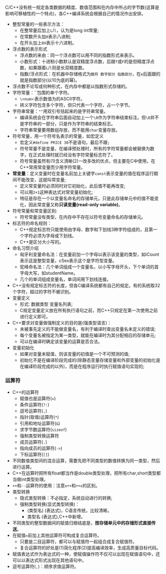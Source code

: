 C/C++没有统一规定各类数据的精度、数值范围和在内存中所占的字节数(这算是影响可移植性的一个特点)，各C++编译系统会根据自己的情况作出安排。
- 整型常量的一些表示方法：
  - 在整常量后加上`L`/`l`，认为是long int常量;
  - 在常数开头加`0`表示八进制;
  - 在开头加上`0X`表示十六进制。
- 浮点数的表示形式
  - 浮点数的来由：同一个浮点数可以用不同的指数形式来表示。
  - 小数形式：十进制小数默认是双精度浮点数，后跟`f`或`F`的是但精度浮点数，如果跟着`L`/`l`则是长双精度数。
  - 指数/浮点形式：在机器中存储格式为`数符 数字部分 指数部分`，在`e`后面跟的就是指数部分(以10为底的幂)。
- 浮点数不论写成何种形式，在内存中都是以指数形式存储的。
- 字符常量：``包围的单个字符。
  - `\<num>`:表示数值为<num>的ASCII字符。
  - 转义字符包含多个字符，但只代表一个字符，占一个字节。
- 字符串常量：`""`用双引号括起来的是字符串常量。
  - 编译系统会在字符串后面自动加上一个`\0`作为字符串结束标注。但`\0`并不是字符串的一部分，只是作为字符串的结束标志。
  - 字符串常量要用数组存放，而不能用`char`变量存放。
- 符号常量，用一个符号名表示的常量，如宏定义
  - 宏定义`#define PRICE 30`不是语句，最后不跟`;`
  - 符号常量不是变量，在编译预处理时，所有的字符常量都会被替换为数字，在正式处理时就已经没有字符常量标志符了。
  - 符号常量虽然有(1)含义清晰(2)一改多改的优点，但主要在C中使用，在C++常用常变量而少用字符常量。
- **常变量**：定义变量时在变量名前加上关键字`const`表示变量的值在程序运行期间不能改变，这就叫常变量;
  - 定义常变量时必须同时对它初始化，此后值不能再改变;
  - 可以用`2+1`这种表达式对常变量初始化;
  - 特征是存在一个以变量名命名的存储单元，只是此存储单元中的值不能变化，因此常变量又称**只读变量(read-only variable)**。
- 符号常量和常变量区别:
  - 符号常量没有类型，在内存中不存在以符号变量命名的存储单元。
- 标志符的命名规则：
  - C++规定标志符只能使用由字母、数字和下划线3种字符组成的，且第一个字符必须为字母或下划线。
  - C++是区分大小写的。
- 命名习惯介绍
  - 匈牙利变量命名法：在变量前加一个字母以表示该变量的类型，如iCount表示这是整型变量，cSex表示这个是字符型变量。
  - 驼峰命名法：几个单词组成一个变量名，以小写字母开头，下个单词的首字母大写，如studentName。
  - 几个的单词组成变量名，单词间用下划线连接。
- C++没有规定标志符的长度，但各C编译系统都有自己的规定。有的系统取32个字符，超过的字符不被识别。
- 变量定义
  - 形式: 数据类型 变量名列表;
  - C规定变量定义放在所有执行语句之前，而C++只规定在第一次使用之前进行定义即可。
- C++要求对变量做强制定义的目的是(强类型语言)：
  - 未被事先定义的不能做变量名，有利于编译时查出变量名未定义的错误;
  - 每个变量名被指定为某一类型，就能在编译时为其分配相应的存储单元;
  - 可以在编译时确定该变量的运算是否合法。
- 变量初始化
  - 如果对变量未赋值，则该变量的初值是一个不可预测的值;
  - 初始化不是在编译阶段完成的(除静态变量存储变量和外部变量的初始化是在编译阶段完成的以外)，而是在程序运行时执行赋值语句实现的;
### 运算符
- C++的运算符
  - 赋值也是运算符(`=`)
  - 条件运算符(`?:`)
  - 逗号运算符(`,`)
  - 指针(取值)运算符(`*`)
  - 引用和地址运算符(`&`)
  - 求字节数运算符(`sizeof`)
  - 强制类型转换运算符
  - 成员运算符(`.`)
  - 指向成员的运算符(`->`)
  - 下标运算符(`[]`)
- 不同数值类型间的混合运算，需要先把不同类型的数值转换为同一类型，然后进行运算。
- C++在运算时把所有float都当作是double类型处理，把所有char,short类型都当做int类型处理。
- `++`和`--`运算符的使用：注意`x++`和`++x`的区别。
- 类型转换
  - 隐式类型转换：不必指定，系统自动进行的转换;
  - 强制类型转换(显式类型转换)：
	- (类型名) (表达式)，C语言传统，比较清晰。
	- 类型名 (表达式),C++中新增。
- 不同类型的整型数据间的赋值归根结底是，**按存储单元中的存储形式直接传送**。
- 在赋值`=`前加上其他运算符可构成复合运算符。
  - 只要是二目运算符，都可以与赋值符一起组合成复合赋值符。
  - 复合运算符的好处是(1)简化程序(2)提高编译效率，生成高质量目标代码。
- 赋值表达式作为表达式的一种，使赋值操作符不仅可以出现在赋值语句中，还可以以表达式形式出现在其他语句中。
- 逗号运算符(`,`)：顺序求值运算符。

